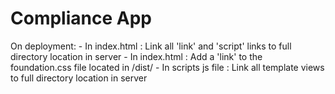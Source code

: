 # Compliance App

On deployment:
	- In index.html 			: Link all 'link' and 'script' links to full directory location in server
	- In index.html 			: Add a 'link' to the foundation.css file located in /dist/
	- In scripts js file 	: Link all template views to full directory location in server 